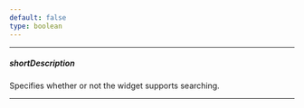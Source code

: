 ```yaml
---
default: false
type: boolean
---
```

---
##### shortDescription
Specifies whether or not the widget supports searching.

---

